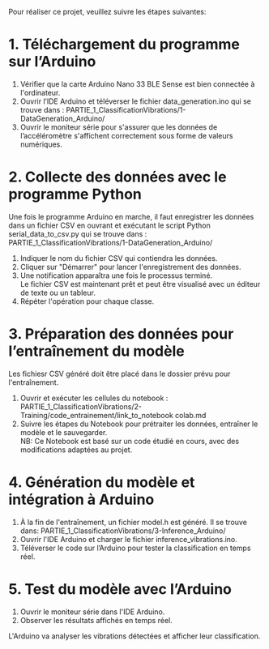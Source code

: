 Pour réaliser ce projet, veuillez suivre les étapes suivantes:

# 1. Téléchargement du programme sur l’Arduino  
1. Vérifier que la carte Arduino Nano 33 BLE Sense est bien connectée à l'ordinateur.  
2. Ouvrir l’IDE Arduino et téléverser le fichier data_generation.ino qui se trouve dans : 
   PARTIE_1_ClassificationVibrations/1-DataGeneration_Arduino/
3. Ouvrir le moniteur série pour s'assurer que les données de l’accéléromètre s'affichent correctement sous forme de valeurs numériques.  

# 2. Collecte des données avec le programme Python  
Une fois le programme Arduino en marche, il faut enregistrer les données dans un fichier CSV en ouvrant et exécutant le script Python serial_data_to_csv.py qui se trouve dans : 
   PARTIE_1_ClassificationVibrations/1-DataGeneration_Arduino/  
1. Indiquer le nom du fichier CSV qui contiendra les données.  
2. Cliquer sur "Démarrer" pour lancer l'enregistrement des données.  
3. Une notification apparaîtra une fois le processus terminé.  
Le fichier CSV est maintenant prêt et peut être visualisé avec un éditeur de texte ou un tableur.
4. Répéter l'opération pour chaque classe.

# 3. Préparation des données pour l’entraînement du modèle  
Les fichiesr CSV généré doit être placé dans le dossier prévu pour l'entraînement.  
1. Ouvrir  et exécuter les cellules du notebook :  
   PARTIE_1_ClassificationVibrations/2-Training/code_entrainement/link_to_notebook colab.md  
2. Suivre les étapes du Notebook pour prétraiter les données, entraîner le modèle et le sauvegarder.  
NB: Ce Notebook est basé sur un code étudié en cours, avec des modifications adaptées au projet.  

# 4. Génération du modèle et intégration à Arduino  
1. À la fin de l'entraînement, un fichier model.h est généré. Il se trouve dans:
   PARTIE_1_ClassificationVibrations/3-Inference_Arduino/ 
2. Ouvrir l'IDE Arduino et charger le fichier inference_vibrations.ino.  
3. Téléverser le code sur l’Arduino pour tester la classification en temps réel.  

# 5. Test du modèle avec l’Arduino  
1. Ouvrir le moniteur série dans l'IDE Arduino.  
2. Observer les résultats affichés en temps réel.  

L'Arduino va analyser les vibrations détectées et afficher leur classification.  

